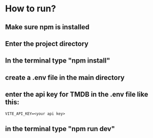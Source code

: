 # How to run?

## Make sure npm is installed

## Enter the project directory

## In the terminal type "npm install"

## create a .env file in the main directory

## enter the api key for TMDB in the .env file like this:

    VITE_API_KEY=<your api key>

## in the terminal type "npm run dev"
